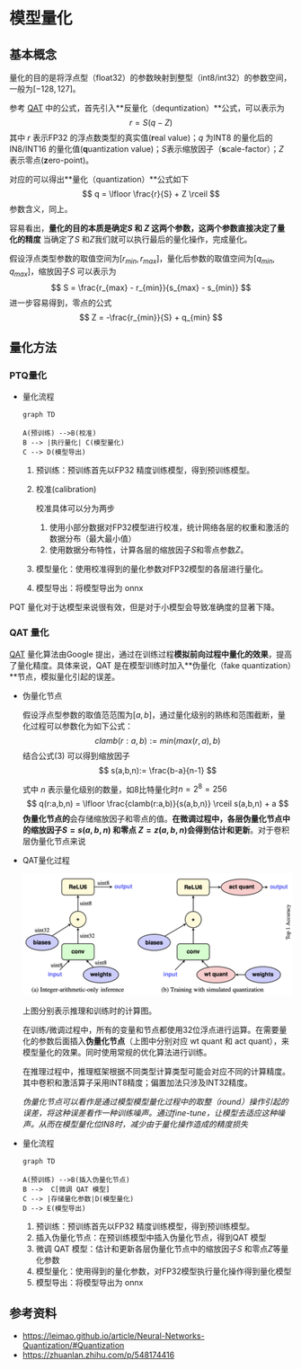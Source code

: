 # 模型量化

## 基本概念

量化的目的是将浮点型（float32）的参数映射到整型（int8/int32）的参数空间，一般为$[-128, 127]$。

参考 [QAT](https://arxiv.org/pdf/1712.05877.pdf) 中的公式，首先引入**反量化（dequntization）**公式，可以表示为
$$
r = S(q-Z)
$$
其中 $r$ 表示FP32 的浮点数类型的真实值(**r**eal value)；$q$ 为INT8 的量化后的IN8/INT16 的量化值(**q**uantization value)；$S$表示缩放因子（**s**cale-factor）；$Z$ 表示零点(**z**ero-point)。

对应的可以得出**量化（quantization）**公式如下
$$
q = \lfloor \frac{r}{S} + Z \rceil
$$
参数含义，同上。

容易看出，**量化的目的本质是确定$S$ 和 $Z$ 这两个参数，这两个参数直接决定了量化的精度** 当确定了$S$ 和$Z$我们就可以执行最后的量化操作，完成量化。

假设浮点类型参数的取值空间为$[r_{min}, r_{max}]$，量化后参数的取值空间为$[q_{min}, q_{max}]$，缩放因子$S$ 可以表示为
$$
S = \frac{r_{max} - r_{min}}{s_{max} - s_{min}}
$$
进一步容易得到，零点的公式
$$
Z = -\frac{r_{min}}{S} + q_{min}
$$


## 量化方法

### PTQ量化

* 量化流程

  ```mermaid
  graph TD
  
  A(预训练) -->B(校准)
  B --> |执行量化| C(模型量化)
  C --> D(模型导出)
  ```

  

  1. 预训练：预训练首先以FP32 精度训练模型，得到预训练模型。

  2. 校准(calibration)

     校准具体可以分为两步

     1. 使用小部分数据对FP32模型进行校准，统计网络各层的权重和激活的数据分布（最大最小值）
     2. 使用数据分布特性，计算各层的缩放因子$S$和零点参数$Z$。

  3. 模型量化：使用校准得到的量化参数对FP32模型的各层进行量化。

  4. 模型导出：将模型导出为 onnx 

PQT 量化对于达模型来说很有效，但是对于小模型会导致准确度的显著下降。

### QAT 量化

[QAT](https://arxiv.org/pdf/1712.05877.pdf)  量化算法由Google 提出，通过在训练过程**模拟前向过程中量化的效果**，提高了量化精度。具体来说，QAT 是在模型训练时加入**伪量化（fake quantization）**节点，模拟量化引起的误差。

* 伪量化节点

  假设浮点型参数的取值范范围为$[a, b]$，通过量化级别的熟练和范围截断，量化过程可以参数化为如下公式：
  $$
  clamb(r:a,b) := min(max(r,a),b)
  $$
  结合公式$(3)$ 可以得到缩放因子
  $$
  s(a,b,n):= \frac{b-a}{n-1}
  $$


  式中 $n$ 表示量化级别的数量，如8比特量化时$n=2^8=256$
$$
  q(r:a,b,n) = \lfloor \frac{clamb(r:a,b)}{s(a,b,n)} \rceil s(a,b,n) + a
$$
  **伪量化节点的**会存储缩放因子和零点的值。**在微调过程中，各层伪量化节点中的缩放因子$S=s(a,b,n)$ 和零点 $Z=z(a,b,n)$会得到估计和更新**。对于卷积层伪量化节点来说

* QAT量化过程

  ![qt-fake-qt](../graph/image-20230302162119468.png)

  上图分别表示推理和训练时的计算图。

  在训练/微调过程中，所有的变量和节点都使用32位浮点进行运算。在需要量化的参数后面插入**伪量化节点**（上图中分别对应 wt quant 和 act quant），来模型量化的效果。同时使用常规的优化算法进行训练。

  在推理过程中，推理框架根据不同类型计算类型可能会对应不同的计算精度。其中卷积和激活算子采用INT8精度；偏置加法只涉及INT32精度。

  *伪量化节点可以看作是通过模型模型量化过程中的取整（round）操作引起的误差，将这种误差看作一种训练噪声。通过fine-tune，让模型去适应这种噪声。从而在模型量化位IN8时，减少由于量化操作造成的精度损失*

* 量化流程

  ```mermaid
  graph TD
  
  A(预训练) -->B(插入伪量化节点)
  B -->  C[微调 QAT 模型]
  C --> |存储量化参数|D(模型量化)
  D --> E(模型导出)
  ```

  1. 预训练：预训练首先以FP32 精度训练模型，得到预训练模型。
  2. 插入伪量化节点：在预训练模型中插入伪量化节点，得到QAT 模型
  3. 微调 QAT 模型：估计和更新各层伪量化节点中的缩放因子$S$ 和零点$Z$等量化参数
  4. 模型量化：使用得到的量化参数，对FP32模型执行量化操作得到量化模型
  5. 模型导出：将模型导出为 onnx 

## 参考资料

* <https://leimao.github.io/article/Neural-Networks-Quantization/#Quantization>
* <https://zhuanlan.zhihu.com/p/548174416>